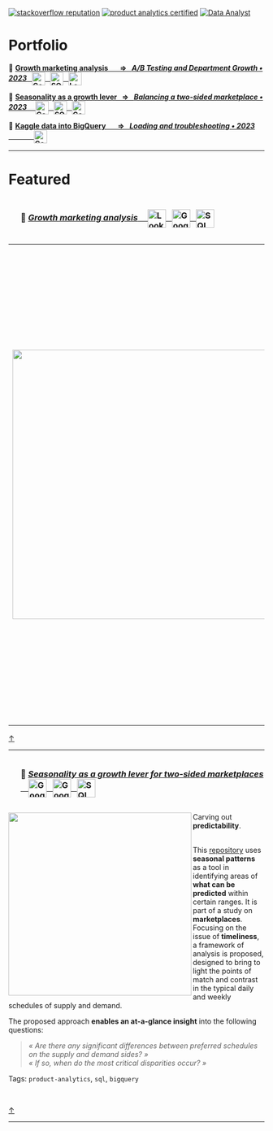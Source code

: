 <!--
**IsisSantosCosta/IsisSantosCosta** is a ✨ _special_ ✨ repository because its `README.md` (this file) appears on your GitHub profile.

Here are some ideas to get you started:

- 🔭 I’m currently working on ...
- 🌱 I’m currently learning ...
- 👯 I’m looking to collaborate on ...
- 🤔 I’m looking for help with ...
- 💬 Ask me about ...
- 📫 How to reach me: ...
- 😄 Pronouns: ...
- ⚡ Fun fact: ...
-->

<!-- ----------------------------------------------------------------------------------------------------------------------------------- -->
<!-- Intro -->

<!-- [![portfolio stars](https://img.shields.io/github/stars/isis-santos-costa?style=social)](https://github.com/isis-santos-costa/) -->
<!-- [![🔥 freeCodeCamp points](https://img.shields.io/freecodecamp/points/isis-santos-costa?label=%F0%9F%94%A5%20freeCodeCamp%20points)](https://www.freecodecamp.org/isis-santos-costa/) -->
<!-- ![profile views](https://komarev.com/ghpvc/?username=isis-santos-costa&label=profile+views&color=aaaaaa) -->
<!-- [![commit activity](https://img.shields.io/github/commit-activity/m/isis-santos-costa/when-riders-meet-drivers?label=commit%20activity%20%28portfolio%29)](https://github.com/isis-santos-costa/when-riders-meet-drivers/) -->

[![stackoverflow reputation](https://img.shields.io/stackexchange/stackoverflow/r/7865030?color=brightgreen)](https://stackoverflow.com/users/7865030/isis-santos-costa/)
[![product analytics certified](https://img.shields.io/badge/product%20analytics%20certified-%F0%9F%8E%93-fff)](https://www.credly.com/badges/04d9aa52-5b65-41e3-8fa3-ba34cf279790)
[![Data Analyst](https://img.shields.io/badge/%20data%20analyst-%E2%98%95-purple)](https://www.linkedin.com/in/isis-santos-costa/)   

<!-- ----------------------------------------------------------------------------------------------------------------------------------- -->
<!-- Hi --> 
<!-- ```  

 👋 Hi! I'm Isis • interested in 💬 product data | b2b saas | plg 🧘 yoga 🌲 being outdoors with Lili 🐕  

``` -->

<!-- ----------------------------------------------------------------------------------------------------------------------------------- -->
<!-- Portfolio --> 
# Portfolio  
 
📌 __[Growth marketing analysis
 &nbsp;&nbsp;&nbsp;&nbsp;&nbsp;
 ⇒ &nbsp; *A/B Testing and Department Growth • 2023* 
&nbsp;&nbsp;<img src='img/Google-BigQuery.png' height=26 alt='Google BigQuery' valign='middle'></img>
&nbsp;&nbsp;<img src='img/SQL.png'             height=26 alt='SQL'             valign='middle'></img>
&nbsp;&nbsp;<img src='img/Looker-Studio.png'   height=26 alt='Looker Studio'   valign='middle'></img>
](https://github.com/isis-santos-costa/growth-marketing)__

📌 __[Seasonality as a growth lever
 &nbsp;
 ⇒ &nbsp; *Balancing a two-sided marketplace • 2023*
&nbsp;
&nbsp;&nbsp;<img src='img/Google-BigQuery.png' height=26 alt='Google BigQuery' valign='middle'></img>
&nbsp;&nbsp;<img src='img/SQL.png'             height=26 alt='SQL'             valign='middle'></img>
&nbsp;&nbsp;<img src='img/Google-Sheets.png'   height=26 alt='Google Sheets'   valign='middle'></img>
](https://github.com/isis-santos-costa/when-riders-meet-drivers/blob/main/data-analysis.md)__ 


📌 __[Kaggle data into BigQuery
 &nbsp;&nbsp;&nbsp;&nbsp;&nbsp;
 ⇒ &nbsp; *Loading and troubleshooting • 2023*
&nbsp;&nbsp;&nbsp;&nbsp;&nbsp;&nbsp;&nbsp;&nbsp;&nbsp;&nbsp;&nbsp;&nbsp;
&nbsp;&nbsp;<img src='img/Google-BigQuery.png' height=26 alt='Google BigQuery' valign='middle'></img>
](https://github.com/isis-santos-costa/kaggle-datasets-in-bigquery)__ 

___

<!-- ----------------------------------------------------------------------------------------------------------------------------------- -->
# Featured

<!-- ----------------------------------------------------------------------------------------------------------------------------------- -->
<!-- Featured # 1 --> 
<!-- growth-marketing -->

<div id="user-content-toc"><ul><summary><h3 style="display: inline-block;"> 
     📍 <a href='https://github.com/isis-santos-costa/growth-marketing/'>
 <i>Growth marketing analysis</i> &nbsp;
&nbsp;&nbsp;<img src='img/Looker-Studio.png'    height=36 alt='Looker Studio'   valign='middle'></img>
&nbsp;&nbsp;<img src='img/Google-BigQuery.png'  height=36 alt='Google BigQuery' valign='middle'></img>
&nbsp;&nbsp;<img src='img/SQL.png'              height=36 alt='SQL'             valign='middle'></img>
     </a></h3></summary>
</ul></div>

<table><tr>
<td><img src='img/department-growth.gif' width=530 align='left'></td>
<td>
This <a href='https://github.com/isis-santos-costa/growth-marketing/'>repository</a> presents the analysis of an <b>A/B test</b> for sales data of a <b>110,000 customer base</b> of a retail store.<br><br>

<b>Departmental growth</b> is also analyzed, summarizing <b>8,234</b> sales transactions to 
> (i) display the <b>department ranking</b> in terms of growth, year-over-year (YoY),  
> (ii) <b>reveal large-scale shifts in purchasing habits</b> of subsets of customers, and  
> (iii) <b>unveil overall trends across departments</b>, to be mitigated and to be boosted, for <b>future sales growth</b>.

<br>Tags: `growth`, `analytics`, `ab-testing`
</td>
</tr></table>

[↑](#portfolio)

___

<!-- ----------------------------------------------------------------------------------------------------------------------------------- -->
<!-- Featured # 2 --> 
<!-- when-riders-meet-drivers -->

<div id="user-content-toc"><ul><summary><h3 style="display: inline-block;"> 
     📍 <a href='https://github.com/isis-santos-costa/when-riders-meet-drivers/blob/main/data-analysis.md'>
 <i>Seasonality as a growth lever for two-sided marketplaces</i> &nbsp;
&nbsp;&nbsp;<img src='img/Google-Sheets.png'    height=36 alt='Google Sheets'   valign='middle'></img>
&nbsp;&nbsp;<img src='img/Google-BigQuery.png'  height=36 alt='Google BigQuery' valign='middle'></img>
&nbsp;&nbsp;<img src='img/SQL.png'              height=36 alt='SQL'             valign='middle'></img>
     </a></h3></summary>
</ul></div>

<img src="https://github.com/isis-santos-costa/isis-santos-costa/assets/58894233/e72eb787-3599-416e-8aab-abf37e775fc3" width=360 align='left'>
Carving out <b>predictability</b>.  <br><br>  
   
This [repository](https://github.com/isis-santos-costa/when-riders-meet-drivers/blob/main/data-analysis.md) uses **seasonal patterns** as a tool in identifying areas of **what can be predicted** within certain ranges. It is part of a study on **marketplaces**. Focusing on the issue of **timeliness**, a framework of analysis is proposed, designed to bring to light the points of match and contrast in the typical daily and weekly schedules of supply and demand.  

The proposed approach **enables an at-a-glance insight** into the following questions:  

> <i> « Are there any significant differences between preferred schedules on the supply and demand sides? » </i>  
> <i> « If so, when do the most critical disparities occur? » </i>

Tags: `product-analytics`, `sql`, `bigquery`  

<br>

[↑](#portfolio)

___

<!-- ----------------------------------------------------------------------------------------------------------------------------------- -->



